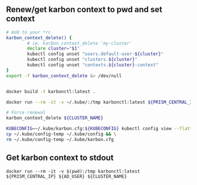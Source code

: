 ## Renew/get karbon context to pwd and set context

```bash
# Add to your *rc
karbon_context_delete() {
        # ie. karbon_context_delete 'my-cluster'
        declare cluster="$1"
        kubectl config unset "users.default-user-${cluster}"
        kubectl config unset "clusters.${cluster}"
        kubectl config unset "contexts.${cluster}-context"
}
export -f karbon_context_delete &> /dev/null
```

```bash

docker build -t karbonctl:latest .

docker run --rm -it -v ~/.kube/:/tmp karbonctl:latest ${PRISM_CENTRAL_IP} ${AD_USER} ${CLUSTER_NAME} /tmp/karbon.cfg ${AD_PASSWORD}

# Force renewal
karbon_context_delete ${CLUSTER_NAME}

KUBECONFIG=~/.kube/karbon.cfg:${KUBECONFIG} kubectl config view --flatten > ~/.kube/config-temp && \
cp ~/.kube/config-temp ~/.kube/config && \
rm ~/.kube/config-temp ~/.kube/karbon.cfg

```

## Get karbon context to stdout

`docker run --rm -it -v $(pwd):/tmp karbonctl:latest ${PRISM_CENTRAL_IP} ${AD_USER} ${CLUSTER_NAME}`

